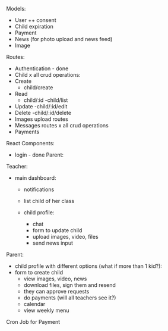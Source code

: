 Models:

- User ++ consent
- Child expiration
- Payment
- News (for photo upload and news feed)
- Image

Routes:

- Authentication - done
- Child x all crud operations:
- Create
  - child/create
- Read
  - child/:id
    -child/list
- Update
  -child/:id/edit
- Delete
  -child/:id/delete
- Images upload routes
- Messages routes x all crud operations
- Payments

React Components:

- login - done
  Parent:

Teacher:

- main dashboard:

  - notifications
  - list child of her class

  - child profile:
    - chat
    - form to update child
    - upload images, video, files
    - send news input

Parent:

- child profile with different options (what if more than 1 kid?):
- form to create child
  - view images, video, news
  - download files, sign them and resend
  - they can approve requests
  - do payments (will all teachers see it?)
  - calendar
  - view weekly menu

Cron Job for Payment
